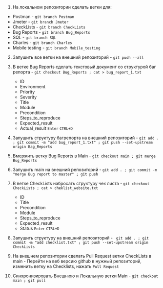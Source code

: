 1. На локальном репозитории сделать ветки для:
- Postman - `git branch Postman`
- Jmeter - `git branch Jmeter`
- CheckLists - `git branch CheckLists`
- Bug Reports - `git branch Bug_Reports`
- SQL - `git branch SQL`
- Charles - `git branch Charles`
- Mobile testing - `git branch Mobile_testing`

2. Запушить все ветки на внешний репозиторий - `git push --all`
3. В ветке Bug Reports сделать текстовый документ со структурой баг репорта - 
`git checkout Bug_Reports ; cat > bug_report_1.txt`
	+ ID
	+ Environment
	+ Priority
	+ Severity
	+ Title
	+ Module
	+ Precondition
	+ Steps_to_reproduce
	+ Expected_result
	+ Actual_result
`Enter` `CTRL+D`

5. Запушить структуру багрепорта на внешний репозиторий - `git add . ; git commit -m "add bug_report_1.txt" ; git push --set-upstream origin Bag_Reports`
6. Вмержить ветку Bug Reports в Main - `git checkout main ; git merge Bug_Reports`
7. Запушить main на внешний репозиторий - `git add . ; git commit -m "merge Bug report to master" ; git push`

9. В ветке CheckLists набросать структуру чек листа - 
`git checkout CheckLists ; cat > cheklist_website.txt`
	+ ID
	+ Title
	+ Precondition
	+ Module
	+ Steps_to_reproduce
	+ Expected_result
	+ Status
`Enter` `CTRL+D`

10. Запушить структуру на внешний репозиторий - ` git add . ; git commit -m "add checklist.txt" ; git push --set-upstream origin CheckLists`
11. На внешнем репозитории сделать Pull Request ветки CheckLists в main - Перейти на веб версию github в нужный репозиторий, изменить ветку на Checklists, нажать `Pull Request`
12. Синхронизировать Внешнюю и Локальную ветки Main - `git checkout main ; git pull`
